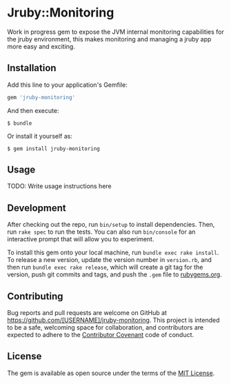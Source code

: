 # Jruby::Monitoring

Work in progress gem to expose the JVM internal monitoring capabilities for the jruby environment, this makes monitoring and managing a jruby app more easy and exciting.
## Installation

Add this line to your application's Gemfile:

```ruby
gem 'jruby-monitoring'
```

And then execute:

    $ bundle

Or install it yourself as:

    $ gem install jruby-monitoring

## Usage

TODO: Write usage instructions here

## Development

After checking out the repo, run `bin/setup` to install dependencies. Then, run `rake spec` to run the tests. You can also run `bin/console` for an interactive prompt that will allow you to experiment.

To install this gem onto your local machine, run `bundle exec rake install`. To release a new version, update the version number in `version.rb`, and then run `bundle exec rake release`, which will create a git tag for the version, push git commits and tags, and push the `.gem` file to [rubygems.org](https://rubygems.org).

## Contributing

Bug reports and pull requests are welcome on GitHub at https://github.com/[USERNAME]/jruby-monitoring. This project is intended to be a safe, welcoming space for collaboration, and contributors are expected to adhere to the [Contributor Covenant](contributor-covenant.org) code of conduct.


## License

The gem is available as open source under the terms of the [MIT License](http://opensource.org/licenses/MIT).

